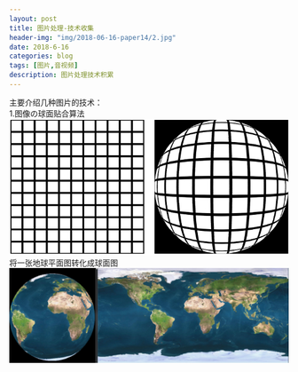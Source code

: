```yaml
---
layout: post
title: 图片处理-技术收集
header-img: "img/2018-06-16-paper14/2.jpg"
date: 2018-6-16
categories: blog
tags: [图片,音视频]
description: 图片处理技术积累
---
```



主要介绍几种图片的技术：<br>
1.图像の球面贴合算法<br>
![](/img/2018-06-16-paper14/7.PNG)<br>
将一张地球平面图转化成球面图<br>
![](/img/2018-06-16-paper14/8.PNG)<br>

